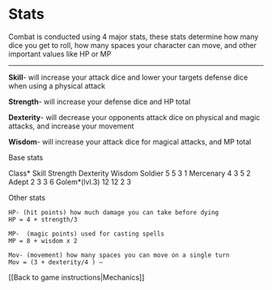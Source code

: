 # Stats  

Combat is conducted using 4 major stats, these stats determine how many dice you get to roll, how many spaces your character can move, and other important values like HP or MP  

---  

**Skill**- will increase your attack dice and lower your targets defense dice when using a physical attack

**Strength**- will increase your defense dice and HP total

**Dexterity**- will decrease your opponents attack dice on physical and magic attacks, and increase your movement

**Wisdom**- will increase your attack dice for magical attacks, and MP total

Base stats

Class* 	Skill	Strength	Dexterity	Wisdom
Soldier	5	5	3	1
Mercenary	4	3	5	2
Adept	2	3	3	6
Golem*(lvl.3)	12	12	2	3

Other stats

	HP- (hit points) how much damage you can take before dying
	HP = 4 + strength/3

	MP-  (magic points) used for casting spells
	MP = 8 + wisdom x 2

	Mov- (movement) how many spaces you can move on a single turn
	Mov = (3 + dexterity/4 ) –

[[Back to game instructions|Mechanics]]